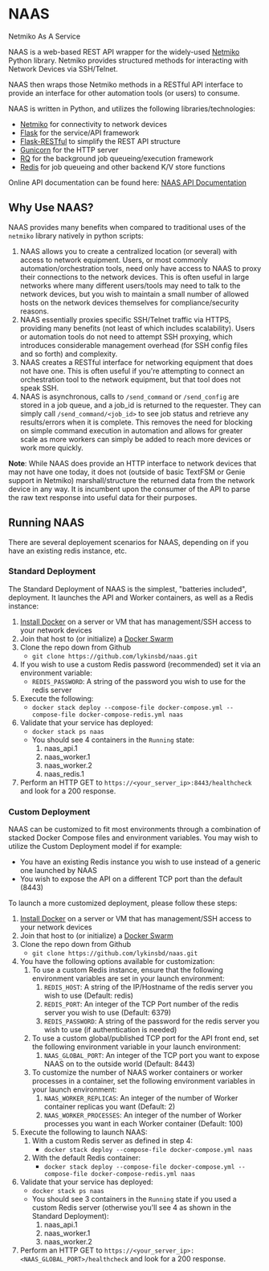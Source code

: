 # NAAS
Netmiko As A Service

NAAS is a web-based REST API wrapper for the widely-used [Netmiko](https://github.com/ktbyers/netmiko)
 Python library.  Netmiko provides structured methods for interacting with Network Devices via SSH/Telnet.


NAAS then wraps those Netmiko methods in a RESTful API interface to provide an interface
 for other automation tools (or users) to consume.

NAAS is written in Python, and utilizes the following libraries/technologies:
    
* [Netmiko](https://github.com/ktbyers/netmiko) for connectivity to network devices
* [Flask](https://github.com/pallets/flask) for the service/API framework
* [Flask-RESTful](https://github.com/flask-restful/flask-restful) to simplify the REST API structure
* [Gunicorn](https://github.com/benoitc/gunicorn) for the HTTP server
* [RQ](https://github.com/rq/rq) for the background job queueing/execution framework
* [Redis](https://github.com/antirez/redis) for job queueing and other backend K/V store functions

Online API documentation can be found here: [NAAS API Documentation](https://lykinsbd.github.io/naas)

## Why Use NAAS?

NAAS provides many benefits when compared to traditional uses of the `netmiko` library natively
in python scripts:

1. NAAS allows you to create a centralized location (or several) with access to network equipment.
 Users, or most commonly automation/orchestration tools, need only have access to NAAS to proxy their
 connections to the network devices. This is often useful in large networks where many different
 users/tools may need to talk to the network devices, but you wish to maintain a small number of
 allowed hosts on the network devices themselves for compliance/security reasons.
2. NAAS essentially proxies specific SSH/Telnet traffic via HTTPS, providing many benefits 
 (not least of which includes scalability).  Users or automation tools do not need to attempt SSH proxying, 
 which introduces considerable management overhead (for SSH config files and so forth) and complexity.
3. NAAS creates a RESTful interface for networking equipment that does not have one.  This is often
 useful if you're attempting to connect an orchestration tool to the network equipment, but that
 tool does not speak SSH.
4. NAAS is asynchronous, calls to `/send_command` or `/send_config` are stored in a job queue, and a
 job_id is returned to the requester.  They can simply call `/send_command/<job_id>` to see job status
 and retrieve any results/errors when it is complete.  This removes the need for blocking on simple command
 execution in automation and allows for greater scale as more workers can simply be added to reach more
 devices or work more quickly.
 
**Note**: While NAAS does provide an HTTP interface to network devices that may not have one today,
it does not (outside of basic TextFSM or Genie support in Netmiko) marshall/structure the returned data
from the network device in any way.  It is incumbent upon the consumer of the API to parse the
raw text response into useful data for their purposes.


## Running NAAS

There are several deployement scenarios for NAAS, depending on if you have an existing redis instance, etc.

### Standard Deployment

The Standard Deployment of NAAS is the simplest, "batteries included", deployment.  It launches the API and Worker containers, as well as a Redis instance:

1. [Install Docker](https://docs.docker.com/install/) on a server or VM that has management/SSH access to your network devices
2. Join that host to (or initialize) a [Docker Swarm](https://docs.docker.com/engine/swarm/swarm-tutorial/)
3. Clone the repo down from Github
    * `git clone https://github.com/lykinsbd/naas.git`
4. If you wish to use a custom Redis password (recommended) set it via an environment variable:
    * `REDIS_PASSWORD`: A string of the password you wish to use for the redis server
5. Execute the following:
    * ```docker stack deploy --compose-file docker-compose.yml --compose-file docker-compose-redis.yml naas```
6. Validate that your service has deployed:
    * ```docker stack ps naas```
    * You should see 4 containers in the `Running` state:
        1. naas_api.1
        2. naas_worker.1
        3. naas_worker.2
        4. naas_redis.1
7. Perform an HTTP GET to `https://<your_server_ip>:8443/healthcheck` and look for a 200 response.

### Custom Deployment

NAAS can be customized to fit most environments through a combination of stacked Docker Compose files
 and environment variables.  You may wish to utilize the Custom Deployment model if for example:

* You have an existing Redis instance you wish to use instead of a generic one launched by NAAS
* You wish to expose the API on a different TCP port than the default (8443)

To launch a more customized deployment, please follow these steps:

1. [Install Docker](https://docs.docker.com/install/) on a server or VM that has management/SSH access to your network devices
2. Join that host to (or initialize) a [Docker Swarm](https://docs.docker.com/engine/swarm/swarm-tutorial/)
3. Clone the repo down from Github
    * `git clone https://github.com/lykinsbd/naas.git`
4. You have the following options available for customization:
    1. To use a custom Redis instance, ensure that the following environment variables are set in your launch environment:
        1. `REDIS_HOST`: A string of the IP/Hostname of the redis server you wish to use (Default: redis)
        2. `REDIS_PORT`: An integer of the TCP Port number of the redis server you wish to use (Default: 6379)
        3. `REDIS_PASSWORD`: A string of the password for the redis server you wish to use (if authentication is needed)
    2. To use a custom global/published TCP port for the API front end, 
        set the following environment variable in your launch environment:
        1. `NAAS_GLOBAL_PORT`: An integer of the TCP port you want to expose NAAS on to the outside world (Default: 8443)
    3. To customize the number of NAAS worker containers or worker processes in a container, 
        set the following environment variables in your launch environment:
        1. `NAAS_WORKER_REPLICAS`: An integer of the number of Worker container replicas you want (Default: 2)
        2. `NAAS_WORKER_PROCESSES`: An integer of the number of Worker processes you want in each Worker container (Default: 100)
5. Execute the following to launch NAAS:
    1. With a custom Redis server as defined in step 4:
        * ```docker stack deploy --compose-file docker-compose.yml naas```
    2. With the default Redis container:
        * ```docker stack deploy --compose-file docker-compose.yml --compose-file docker-compose-redis.yml naas```
6. Validate that your service has deployed:
    * ```docker stack ps naas```
    * You should see 3 containers in the `Running` state if you used a custom Redis server
        (otherwise you'll see 4 as shown in the Standard Deployment):
        1. naas_api.1
        2. naas_worker.1
        3. naas_worker.2
7. Perform an HTTP GET to `https://<your_server_ip>:<NAAS_GLOBAL_PORT>/healthcheck` and look for a 200 response.
